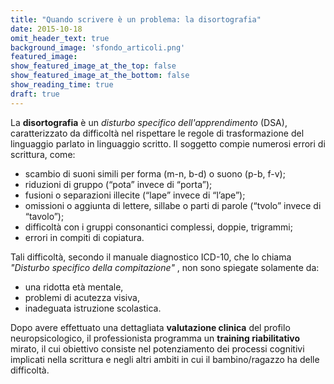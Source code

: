 ```yaml
---
title: "Quando scrivere è un problema: la disortografia"
date: 2015-10-18
omit_header_text: true
background_image: 'sfondo_articoli.png'
featured_image: 
show_featured_image_at_the_top: false
show_featured_image_at_the_bottom: false
show_reading_time: true
draft: true
---
```


​La **disortografia** è un _disturbo specifico dell'apprendimento_ (DSA),
caratterizzato da difficoltà nel rispettare le regole di trasformazione del
linguaggio parlato in linguaggio scritto. Il soggetto compie numerosi errori
di scrittura, come:

  * scambio di suoni simili per forma (m-n, b-d) o suono (p-b, f-v);
  * riduzioni di gruppo (“pota” invece di “porta”);
  * fusioni o separazioni illecite (“lape” invece di “l’ape”);
  * omissioni o aggiunta di lettere, sillabe o parti di parole (“tvolo” invece di “tavolo”);
  * difficoltà con i gruppi consonantici complessi, doppie, trigrammi;
  * errori in compiti di copiatura.

  
Tali difficoltà, secondo il manuale diagnostico ICD-10, che lo chiama
_"Disturbo specifico della compitazione"_ , non sono spiegate solamente da:

  * una ridotta età mentale, 
  * problemi di acutezza visiva,
  * inadeguata istruzione scolastica.

  
Dopo avere effettuato una dettagliata **valutazione clinica** del profilo
neuropsicologico, il professionista programma un **training riabilitativo**
mirato, il cui obiettivo consiste nel potenziamento dei processi cognitivi
implicati nella scrittura e negli altri ambiti in cui il bambino/ragazzo ha
delle difficoltà.

